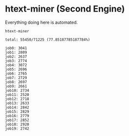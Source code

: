 # htext-miner (Second Engine)

Everything doing here is automated.

```
htext-miner

total: 55450/71225 (77.85187785187784%)

job0: 3041
job1: 2809
job2: 2637
job3: 2774
job4: 3072
job5: 2696
job6: 2765
job7: 2729
job8: 2697
job9: 2661
job10: 2734
job11: 2520
job12: 2718
job13: 2633
job14: 2842
job15: 2829
job16: 2779
job17: 2852
job18: 2920
job19: 2742
```